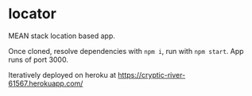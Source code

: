 # locator

MEAN stack location based app.

Once cloned, resolve dependencies with ```npm i```, run with ```npm start```. App runs of port 3000.

Iteratively deployed on heroku at https://cryptic-river-61567.herokuapp.com/
